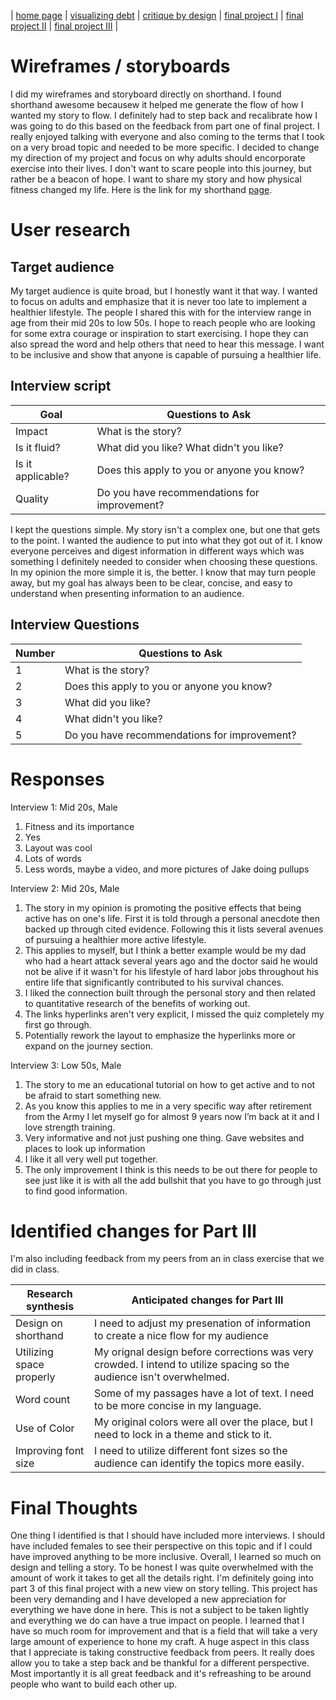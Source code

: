 | [home page](README.md) | [visualizing debt](visualizing-government-debt.md) | [critique by design](critique-by-design.md) | [final project I](finalproject1.md) | [final project II](final-project-part-two.md) | [final project III](final-project-part-three.md) |

# Wireframes / storyboards
I did my wireframes and storyboard directly on shorthand. I found shorthand awesome becausew it helped me generate the flow of how I wanted my story to flow. I definitely had to step back and recalibrate how I was going to do this based on the feedback from part one of final project. I really enjoyed talking with everyone and also coming to the terms that I took on a very broad topic and needed to be more specific. I decided to change my direction of my project and focus on why adults should encorporate exercise into their lives. I don't want to scare people into this journey, but rather be a beacon of hope. I want to share my story and how physical fitness changed my life. 
Here is the link for my shorthand [page](https://preview.shorthand.com/2mLMgLoyeHflZMzt). 

# User research 

## Target audience
My target audience is quite broad, but I honestly want it that way. I wanted to focus on adults and emphasize that it is never too late to implement a healthier lifestyle. The people I shared this with for the interview range in age from their mid 20s to low 50s. I hope to reach people who are looking for some extra courage or inspiration to start exercising. I hope they can also spread the word and help others that need to hear this message. I want to be inclusive and show that anyone is capable of pursuing a healthier life. 

## Interview script
| Goal                | Questions to Ask                            |
|---------------------|---------------------------------------------|
| Impact              | What is the story?                          |
| Is it fluid?        | What did you like? What didn't you like?    |
| Is it applicable?   | Does this apply to you or anyone you know?  |
| Quality             | Do you have recommendations for improvement?|

I kept the questions simple. My story isn't a complex one, but one that gets to the point. I wanted the audience to put into what they got out of it. I know everyone perceives and digest information in different ways which was something I definitely needed to consider when choosing these questions. In my opinion the more simple it is, the better. I know that may turn people away, but my goal has always been to be clear, concise, and easy to understand when presenting information to an audience. 

## Interview Questions
| Number | Questions to Ask                            |
|--------|---------------------------------------------|
| 1      | What is the story?                          |
| 2      | Does this apply to you or anyone you know?  |
| 3      | What did you like?                          |
| 4      | What didn't you like?                       |
| 5      | Do you have recommendations for improvement?| 

# Responses
Interview 1: Mid 20s, Male
1) Fitness and its importance
2) Yes
3) Layout was cool
4) Lots of words
5) Less words, maybe a video, and more pictures of Jake doing pullups

Interview 2: Mid 20s, Male 
1. The story in my opinion is promoting the positive effects that being active has on one's life. First it is told through a personal anecdote then backed up through cited evidence. Following this it lists several avenues of pursuing a healthier more active lifestyle.
2. This applies to myself, but I think a better example would be my dad who had a heart attack several years ago and the doctor said he would not be alive if it wasn't for his lifestyle of hard labor jobs throughout his entire life that significantly contributed to his survival chances.
3. I liked the connection built through the personal story and then related to quantitative research of the benefits of working out. 
4. The links hyperlinks aren't very explicit, I missed the quiz completely my first go through. 
5. Potentially rework the layout to emphasize the hyperlinks more or expand on the journey section.

Interview 3: Low 50s, Male
1. The story to me an educational tutorial on how to get active and to not be afraid to start something new. 
2. As you know this applies to me in a very specific way after retirement from the Army I let myself go for almost 9 years now I’m back at it and I love strength training. 
3. Very informative and not just pushing one thing.  Gave websites and places to look up information 
4. I like it all very well put together. 
5. The only improvement I think is this needs to be out there for people to see just like it is with all the add bullshit that you have to go through just to find good information.

# Identified changes for Part III
I'm also including feedback from my peers from an in class exercise that we did in class. 

| Research synthesis                       | Anticipated changes for Part III                                                                                     |
|------------------------------------------|----------------------------------------------------------------------------------------------------------------------|
| Design on shorthand                      | I need to adjust my presenation of information to create a nice flow for my audience                                 |
| Utilizing space properly                 | My orignal design before corrections was very crowded. I intend to utilize spacing so the audience isn't overwhelmed.|
| Word count                               | Some of my passages have a lot of text. I need to be more concise in my language.                                    |
| Use of Color                             | My original colors were all over the place, but I need to lock in a theme and stick to it.                           |
| Improving font size                      | I need to utilize different font sizes so the audience can identify the topics more easily.                          |

# Final Thoughts 
One thing I identified is that I should have included more interviews. I should have included females to see their perspective on this topic and if I could have improved anything to be more inclusive. Overall, I learned so much on design and telling a story. To be honest I was quite overwhelmed with the amount of work it takes to get all the details right. I'm definitely going into part 3 of this final project with a new view on story telling. This project has been very demanding and I have developed a new appreciation for everything we have done in here. This is not a subject to be taken lightly and everything we do can have a true impact on people. I learned that I have so much room for improvement and that is a field that will take a very large amount of experience to hone my craft. A huge aspect in this class that I appreciate is taking constructive feedback from peers. It really does allow you to take a step back and be thankful for a different perspective. Most importantly it is all great feedback and it's refreashing to be around people who want to build each other up.  

